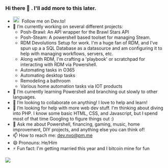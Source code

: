 ### Hi there 👋 . I'll add more to this later.





- <a href="https://dev.to/nvo"><img src="https://d2fltix0v2e0sb.cloudfront.net/dev-badge.svg" alt="n-v-o's DEV Community Profile" height="20" width="20"></a>&nbsp; Follow me on Dev.to!
- 🔭 I’m currently working on several different projects:
  - Posh-Brawl: An API wrapper for the Brawl Stars API
  - Posh-Steam: A powershell based toolset for managing Steam.
  - RDM Devolutions Setup for work. I'm a huge fan of RDM, and I've spun up a a SQL Database as a datasource and am configuring it to help with managing workflows, servers, etc.
  - Along with RDM, I'm crafting a 'playbook' or scratchpad for interacting with RDM via Powershell.
  - Automating tasks in O365
  - Automating desktop tasks
  - Remodeling a bathroom
  - Various home automation tasks via IOT products
- 🌱 I’m currently learning Powershell and branching out slowly to other languages.
- 👯 I’m looking to collaborate on anything! I love to help and learn!
- 🤔 I’m looking for help with more web dev stuff. I'm thinking about diving into PHP. I know some basic HTML, CSS, and Javascript, but I spend most of that time Googling to figure things out :)
- 💬 Ask me about Powershell, financing, gaming, music, home improvement, DIY projects, and anything else you can think of!
- 📫 How to reach me: dev.nvo@pm.me
- 😄 Pronouns: He/Him
- ⚡ Fun fact: I'm getting married this year and I bitcoin mine for fun


<!--
https://github.com/antonkomarev/github-profile-views-counter
https://yhype.me/ little counter microservice
-->

![](https://komarev.com/ghpvc/?username=n-v-o&color=green&style=plastic&label=PROFILE+VIEWS)
